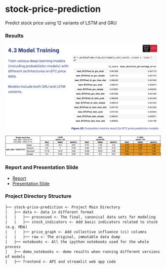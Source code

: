 # stock-price-prediction
Predict stock price using 12 variants of LSTM and GRU

### Results

![Results after training 12 variants](https://github.com/hannahbui/stock-price-prediction/blob/main/model_training_result.png)

![Result compared to traiditional methods using GRU or LSTM alone](https://github.com/hannahbui/stock-price-prediction/blob/main/result.png)

### Report and Presentation Slide
- [Report](https://github.com/hannahbui/stock-price-prediction/blob/main/COS30018_Group2_Report.pdf)
- [Presentation Slide](https://github.com/hannahbui/stock-price-prediction/blob/main/COS30018_Group2_PresentationSlide.pdf)

### Project Directory Structure
```
├── stock-price-prediction <- Project Main Directory
│   ├── data <- data in different format
|   |   ├── processed <- The final, canonical data sets for modeling
|   |   ├── stock_indicators <- Add basic indicators related to stock (e.g. MDA)
|   |   ├── price_graph <- Add collective influence (ci) columns 
|   |   ├── raw <- The original, immutable data dump
|   ├── notebooks <- All the ipython notebooks used for the whole process
│   ├── demo_notebooks <- demo results when running different versions of models
│   ├── frontend <- API and streamlit web app code
```
